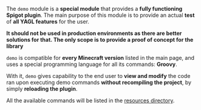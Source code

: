 The `demo` module is a **special module** that provides a **fully functioning Spigot plugin**.
The main purpose of this module is to provide an actual **test** of **all YAGL features** for the user.

**It should not be used in production environments as there are better solutions for that. 
The only scope is to provide a proof of concept for the library**

`demo` is compatible for **every Minecraft version** listed in the main page, 
and uses a special programming language for all its commands: **Groovy**.

With it, `demo` gives capability to the end user to **view and modify** the code ran upon executing demo commands
**without recompiling the project**, by simply **reloading the plugin**.

All the available commands will be listed in the [resources directory](src/main/resources/commands).
